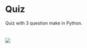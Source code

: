 # Quiz
Quiz with 3 question make in Python.
#
![](https://github.com/hyokojiro/quiz/blob/f3e642fed3db8ec0e587d5598fba98147685d95a/Screenshot.png)
